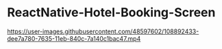 # ReactNative-Hotel-Booking-Screen



https://user-images.githubusercontent.com/48597602/108892433-dee7a780-7635-11eb-840c-7a140c1bac47.mp4
